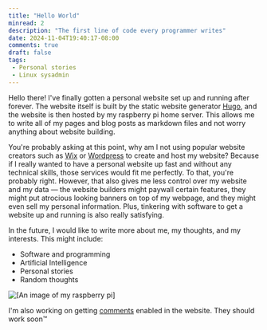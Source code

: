 ```yaml
---
title: "Hello World"
minread: 2
description: "The first line of code every programmer writes"
date: 2024-11-04T19:40:17-08:00
comments: true
draft: false
tags:
 - Personal stories
 - Linux sysadmin
---
```


Hello there! I've finally gotten a personal website set up and running after forever. The website itself is built by the static website generator [Hugo](https://gohugo.io/), and the website is then hosted by my raspberry pi home server. This allows me to write all of my pages and blog posts as markdown files and not worry anything about website building.

You're probably asking at this point, why am I not using popular website creators such as [Wix](https://www.wix.com/) or [Wordpress](https://wordpress.com/) to create and host my website? Because if I really wanted to have a personal website up fast and without any technical skills, those services would fit me perfectly. To that, you're probably right. However, that also gives me less control over my website and my data — the website builders might paywall certain features, they might put atrocious looking banners on top of my webpage, and they might even sell my personal information. Plus, tinkering with software to get a website up and running is also really satisfying.

In the future, I would like to write more about me, my thoughts, and my interests. This might include:
 - Software and programming
 - Artificial Intelligence
 - Personal stories
 - Random thoughts

![[An image of my raspberry pi]](/assets/01-raspi.jpeg)

I'm also working on getting [comments](https://gohugo.io/content-management/comments/) enabled in the website. They should work soon™
